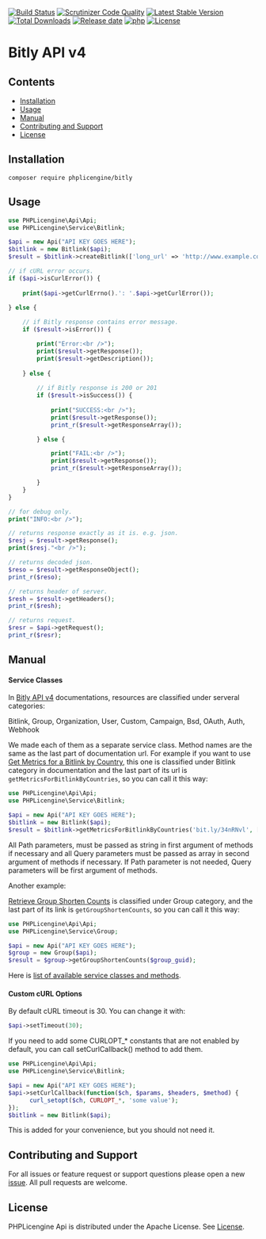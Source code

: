 [![Build Status](https://app.travis-ci.com/phplicengine/bitly.svg?branch=master)](https://app.travis-ci.com/phplicengine/bitly)
[![Scrutinizer Code Quality](https://scrutinizer-ci.com/g/phplicengine/bitly/badges/quality-score.png?b=master)](https://scrutinizer-ci.com/g/phplicengine/bitly/?branch=master)
[![Latest Stable Version](https://img.shields.io/packagist/v/phplicengine/bitly?label=version)](https://packagist.org/packages/phplicengine/bitly)
[![Total Downloads](https://img.shields.io/packagist/dt/phplicengine/bitly?color=blue)](https://packagist.org/packages/phplicengine/bitly)
[![Release date](https://img.shields.io/github/release-date/phplicengine/bitly)](https://packagist.org/packages/phplicengine/bitly)
[![php](https://img.shields.io/packagist/php-v/phplicengine/bitly)](https://packagist.org/packages/phplicengine/bitly)
[![License](https://img.shields.io/packagist/l/phplicengine/bitly)](https://packagist.org/packages/phplicengine/bitly)



# Bitly API v4

## Contents
* [Installation](#installation)
* [Usage](#usage)
* [Manual](#manual)
* [Contributing and Support](#contributing-and-support)
* [License](#license)

## Installation
```
composer require phplicengine/bitly
```

## Usage
```php
use PHPLicengine\Api\Api;
use PHPLicengine\Service\Bitlink;

$api = new Api("API KEY GOES HERE");
$bitlink = new Bitlink($api);
$result = $bitlink->createBitlink(['long_url' => 'http://www.example.com']);

// if cURL error occurs.
if ($api->isCurlError()) {
    
    print($api->getCurlErrno().': '.$api->getCurlError());
    
} else {

    // if Bitly response contains error message.
    if ($result->isError()) {

        print("Error:<br />");
        print($result->getResponse());
        print($result->getDescription());
    
    } else {
    
        // if Bitly response is 200 or 201
        if ($result->isSuccess()) {
        
            print("SUCCESS:<br />");
            print($result->getResponse());
            print_r($result->getResponseArray());

        } else {

            print("FAIL:<br />");
            print($result->getResponse());
            print_r($result->getResponseArray());

        }
    }
}

// for debug only.
print("INFO:<br />");

// returns response exactly as it is. e.g. json.
$resj = $result->getResponse();
print($resj."<br />");

// returns decoded json.
$reso = $result->getResponseObject();
print_r($reso);

// returns header of server.
$resh = $result->getHeaders();
print_r($resh);

// returns request.
$resr = $api->getRequest();
print_r($resr);
```

## Manual

#### Service Classes

In [Bitly API v4](https://dev.bitly.com/api-reference) documentations, resources are classified under serveral categories:

Bitlink, Group, Organization, User, Custom, Campaign, Bsd, OAuth, Auth, Webhook

We made each of them as a separate service class. Method names are the same as the last part of documentation url.
For example if you want to use [Get Metrics for a Bitlink by Country](https://dev.bitly.com/api-reference#getMetricsForBitlinkByCountries), this one is classified under Bitlink category in documentation and the last part of its url is `getMetricsForBitlinkByCountries`, so you can call it this way:

```php
use PHPLicengine\Api\Api;
use PHPLicengine\Service\Bitlink;

$api = new Api("API KEY GOES HERE");
$bitlink = new Bitlink($api);
$result = $bitlink->getMetricsForBitlinkByCountries('bit.ly/34nRNvl', ['unit' => 'day', 'units' => -1]);
```

All Path parameters, must be passed as string in first argument of methods if necessary and all Query parameters must be passed as array in second argument of methods if necessary. If Path parameter is not needed, Query parameters will be first argument of methods.

Another example:

[Retrieve Group Shorten Counts](https://dev.bitly.com/api-reference#getGroupShortenCounts) is classified under Group category, and the last part of its link is `getGroupShortenCounts`, so you can call it this way:

```php
use PHPLicengine\Api\Api;
use PHPLicengine\Service\Group;

$api = new Api("API KEY GOES HERE");
$group = new Group($api);
$result = $group->getGroupShortenCounts($group_guid);
```

Here is [list of available service classes and methods](Services.md).

#### Custom cURL Options

By default cURL timeout is 30. You can change it with:
```php
$api->setTimeout(30);
```

If you need to add some CURLOPT_* constants that are not enabled by default, you can call setCurlCallback() method to add them.

```php
use PHPLicengine\Api\Api;
use PHPLicengine\Service\Bitlink;

$api = new Api("API KEY GOES HERE");
$api->setCurlCallback(function($ch, $params, $headers, $method) { 
      curl_setopt($ch, CURLOPT_*, 'some value'); 
}); 
$bitlink = new Bitlink($api);
```
This is added for your convenience, but you should not need it.

## Contributing and Support
For all issues or feature request or support questions please open a new [issue](https://github.com/phplicengine/bitly/issues). All pull requests are welcome.

## License
PHPLicengine Api is distributed under the Apache License. See [License](LICENSE).
